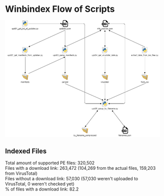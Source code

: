 # Winbindex Flow of Scripts

![winbindex-scripts-flow.png](winbindex-scripts-flow.png)

## Indexed Files

<!--FileStats-->
Total amount of supported PE files: 320,502  
Files with a download link: 263,472 (104,269 from the actual files, 159,203 from VirusTotal)  
Files without a download link: 57,030 (57,030 weren't uploaded to VirusTotal, 0 weren't checked yet)  
% of files with a download link: 82.2  
<!--/FileStats-->
